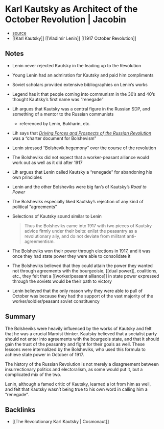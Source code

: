 # Karl Kautsky as Architect of the October Revolution | Jacobin

-   [source](https://jacobinmag.com/2019/06/karl-kautsky-vladimir-lenin-russian-revolution)
-   [[Karl Kautsky]] [[Vladimir Lenin]] [[1917 October Revolution]]


## Notes

-   Lenin never rejected Kautsky in the leading up to the Revolution
-   Young Lenin had an admiration for Kautsky and paid him compliments
-   Soviet scholars provided extensive bibliographies on Lenin&rsquo;s works
-   Legend has it that people coming into communism in the 30&rsquo;s and 40&rsquo;s thought Kautsky&rsquo;s first name was &ldquo;renegade&rdquo;
-   Lih argues that Kautsky was a central figure in the Russian SDP, and something of a mentor to the Russian communists
    -   referenced by Lenin, Bukharin, etc.
-   Lih says that _[Driving Forces and Prospects of the Russian Revolution](https://johnriddell.wordpress.com/2017/04/26/the-proletariat-and-its-ally-the-logic-of-bolshevik-hegemony/)_ was a &ldquo;charter document for Bolshevism&rdquo;
-   Lenin stressed &ldquo;Bolshevik hegemony&rdquo; over the course of the revolution
-   The Bolsheviks did not expect that a worker-peasant alliance would work out as well as it did after 1917
-   Lih argues that Lenin called Kautsky a &ldquo;renegade&rdquo; for abandoning his own principles
-   Lenin and the other Bolsheviks were big fan&rsquo;s of Kautsky&rsquo;s _Road to Power_
-   The Bolsheviks especially liked Kautsky&rsquo;s rejection of any kind of political &ldquo;agreements&rdquo;
-   Selections of Kautsky sound similar to Lenin
    
    > Thus the Bolsheviks came into 1917 with two pieces of Kautsky advice firmly under their belts: enlist the peasantry as a revolutionary ally, and do not deviate from militant anti-agreementism.
-   The Bolsheviks won their power through elections in 1917, and it was once they had state power they were able to consolidate it
-   The Bolsheviks believed that they could attain the power they wanted not through agreements with the bourgeoisie, [[dual power]], coalitions, etc., they felt that a [[worker/peasant alliance]] in state power expressed through the soviets would be their path to victory
-   Lenin believed that the only reason why they were able to pull of October was because they had the support of the vast majority of the worker/soldier/peasant soviet constituency


## Summary

The Bolsheviks were heavily influenced by the works of Kautsky and felt that he was a crucial Marxist thinker. Kautsky believed that a socialist party should not enter into agreements with the bourgeois state, and that it should gain the trust of the peasantry and fight for their goals as well. These lessons were internalized by the Bolsheviks, who used this formula to achieve state power in October of 1917.

The history of the Russian Revolution is not merely a disagreement between insurrectionary politics and electoralism, as some would put it, but a complicated mix of the two.

Lenin, although a famed critic of Kautsky, learned a lot from him as well, and felt that Kautsky wasn&rsquo;t being true to his own word in calling him a &ldquo;renegade&rdquo;.


## Backlinks

-   [[The Revolutionary Karl Kautsky | Cosmonaut]]
